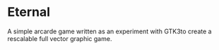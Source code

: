 Eternal
==============

A simple arcarde game written as an experiment with GTK3to create a rescalable full vector graphic game.
